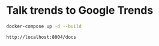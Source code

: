 # Talk trends to Google Trends

```sh
docker-compose up -d --build
```

```sh
http://localhost:8004/docs
```